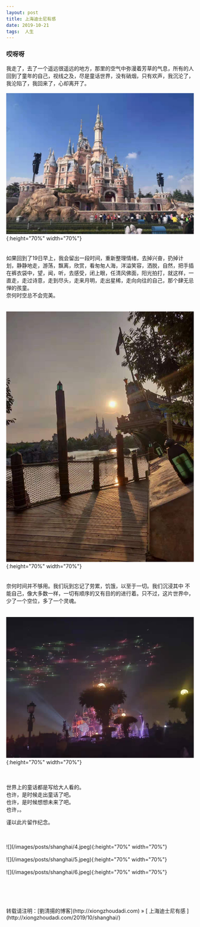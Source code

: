 ```yaml
---
layout: post  
title: 上海迪士尼有感 
date: 2019-10-21  
tags:  人生
---
```

### 哎呀呀  

我走了，去了一个遥远很遥远的地方，那里的空气中弥漫着芳草的气息，所有的人回到了童年的自己，视线之及，尽是童话世界，没有硝烟，只有欢声，我沉沦了，我沦陷了，我回来了，心却离开了。
<br/>
<br/>
![](/images/posts/shanghai/1.jpeg){:height="70%" width="70%"}  
<br/>
<br/>
如果回到了19日早上，我会留出一段时间，重新整理情绪，去掉兴奋，扔掉计划，静静地走，游荡，飘离，欣赏，看匆匆人海，洋溢笑容，洒脱，自然，把手插在裤衣袋中，望，闻，听，去感受，闭上眼，任清风佛面，阳光拍打，就这样，一直走，走过诗意，走到尽头，走来月明，走出星稀，走向向往的自己，那个肆无忌惮的孩童。  
奈何时空总不会完美。  
<br/>
<br/>
![](/images/posts/shanghai/2.jpeg){:height="70%" width="70%"}  
<br/>
<br/>
奈何时间并不够用。我们玩到忘记了劳累，饥饿，以至于一切。我们沉浸其中 不能自己，像大多数一样，一切有顺序的又有目的的进行着。只不过，这片世界中，少了一个空位，多了一个灵魂。  
<br/>
<br/>
![](/images/posts/shanghai/3.jpeg){:height="70%" width="70%"}  
<br/>
<br/>

世界上的童话都是写给大人看的。  
也许，是时候走出童话了吧。  
也许，是时候想想未来了吧。   
也许，。 

谨以此片留作纪念。

<br/>
<br/>
![](/images/posts/shanghai/4.jpeg){:height="70%" width="70%"}  
<br/>

<br/>
![](/images/posts/shanghai/5.jpeg){:height="70%" width="70%"}  
<br/>
<br/>
![](/images/posts/shanghai/6.jpeg){:height="70%" width="70%"}  
<br/>




<br/> 
<br/> 
<br/> 
<br/> 
<br/> 
转载请注明：[劉清揚的博客](http://xiongzhoudadi.com) » [ 上海迪士尼有感  ](http://xiongzhoudadi.com/2019/10/shanghai/)  
<br/>